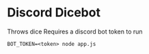 # Discord Dicebot

Throws dice
Requires a discord bot token to run

```
BOT_TOKEN=<token> node app.js
```
